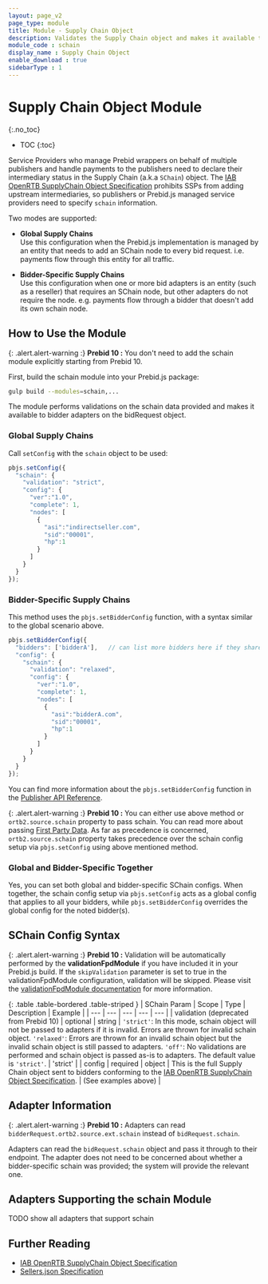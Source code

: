 ```yaml
---
layout: page_v2
page_type: module
title: Module - Supply Chain Object
description: Validates the Supply Chain object and makes it available to bidders.
module_code : schain
display_name : Supply Chain Object
enable_download : true
sidebarType : 1
---
```


# Supply Chain Object Module
{:.no_toc}

* TOC
{:toc}

Service Providers who manage Prebid wrappers on behalf of multiple publishers and handle payments to the publishers need to declare their intermediary status in the Supply Chain (a.k.a `SChain`) object. The [IAB OpenRTB SupplyChain Object Specification](https://github.com/InteractiveAdvertisingBureau/openrtb/blob/master/supplychainobject.md) prohibits SSPs from adding upstream intermediaries, so publishers or Prebid.js managed service providers need to specify `schain` information.

Two modes are supported:

* **Global Supply Chains**  
  Use this configuration when the Prebid.js implementation is managed by an entity that needs to add an SChain node to every bid request. i.e. payments flow through this entity for all traffic.

* **Bidder-Specific Supply Chains**  
  Use this configuration when one or more bid adapters is an entity (such as a reseller) that requires an SChain node, but other adapters do not require the node. e.g. payments flow through a bidder that doesn't add its own schain node.

## How to Use the Module

{: .alert.alert-warning :}
**Prebid 10 :** You don't need to add the schain module explicitly starting from Prebid 10.

First, build the schain module into your Prebid.js package:

```bash
gulp build --modules=schain,...
```

The module performs validations on the schain data provided and makes it available to bidder adapters on the bidRequest object.

### Global Supply Chains

Call `setConfig` with the `schain` object to be used:

```javascript
pbjs.setConfig({
  "schain": {
    "validation": "strict",
    "config": {
      "ver":"1.0",
      "complete": 1,
      "nodes": [
        {
          "asi":"indirectseller.com",
          "sid":"00001",
          "hp":1
        }
      ]
    }
  }
});
```

### Bidder-Specific Supply Chains

This method uses the `pbjs.setBidderConfig` function, with a syntax similar to the global scenario above.

```javascript
pbjs.setBidderConfig({
  "bidders": ['bidderA'],   // can list more bidders here if they share the same config
  "config": {
    "schain": {
      "validation": "relaxed",
      "config": {
        "ver":"1.0",
        "complete": 1,
        "nodes": [
          {
            "asi":"bidderA.com",
            "sid":"00001",
            "hp":1
          }
        ]
      }
    }
  }
});
```

You can find more information about the `pbjs.setBidderConfig` function in the [Publisher API Reference]({{site.baseurl}}/dev-docs/publisher-api-reference/setBidderConfig.html).

{: .alert.alert-warning :}
**Prebid 10 :** You can either use above method or `ortb2.source.schain` property to pass schain. You can read more about passing [First Party Data](https://docs.prebid.org/dev-docs/publisher-api-reference/setConfig.html#first-party-data). As far as precedence is concerned, `ortb2.source.schain` property takes precedence over the schain config setup via `pbjs.setConfig` using above mentioned method.

### Global and Bidder-Specific Together

Yes, you can set both global and bidder-specific SChain configs. When together, the schain config setup via `pbjs.setConfig` acts as a global config that applies to all your bidders, while `pbjs.setBidderConfig` overrides the global config for the noted bidder(s).

## SChain Config Syntax

{: .alert.alert-warning :}
**Prebid 10 :** Validation will be automatically performed by the **validationFpdModule** if you have included it in your Prebid.js build. If the `skipValidation` parameter is set to true in the validationFpdModule configuration, validation will be skipped. Please visit the [validationFpdModule documentation](https://docs.prebid.org/dev-docs/modules/validationFpdModule.html) for more information.

{: .table .table-bordered .table-striped }
| SChain Param | Scope | Type | Description | Example |
| --- | --- | --- | --- | --- |
| validation (deprecated from Prebid 10) | optional | string | `'strict'`: In this mode, schain object will not be passed to adapters if it is invalid. Errors are thrown for invalid schain object. `'relaxed'`: Errors are thrown for an invalid schain object but the invalid schain object is still passed to adapters. `'off'`: No validations are performed and schain object is passed as-is to adapters. The default value is `'strict'`. | 'strict' |
| config | required | object | This is the full Supply Chain object sent to bidders conforming to the [IAB OpenRTB SupplyChain Object Specification](https://github.com/InteractiveAdvertisingBureau/openrtb/blob/master/supplychainobject.md). | (See examples above) |

## Adapter Information

{: .alert.alert-warning :}
**Prebid 10 :** Adapters can read `bidderRequest.ortb2.source.ext.schain` instead of `bidRequest.schain`.

Adapters can read the `bidRequest.schain` object and pass it through to their endpoint. The adapter does not need to be concerned about whether a bidder-specific schain was provided; the system will provide the relevant one.

## Adapters Supporting the schain Module

TODO show all adapters that support schain

## Further Reading

* [IAB OpenRTB SupplyChain Object Specification](https://github.com/InteractiveAdvertisingBureau/openrtb/blob/master/supplychainobject.md)
* [Sellers.json Specification](https://iabtechlab.com/sellers-json/)  
